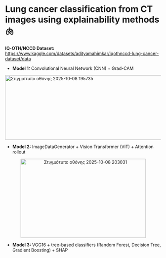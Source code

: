# Lung cancer classification from CT images using explainability methods 🫁

**IQ-OTH/NCCD Dataset:** https://www.kaggle.com/datasets/adityamahimkar/iqothnccd-lung-cancer-dataset/data

- **Model 1:** Convolutional Neural Network (CNN) + Grad-CAM 

<img width="628" height="208" alt="Στιγμιότυπο οθόνης 2025-10-08 195735" src="https://github.com/user-attachments/assets/4864b03f-a70b-42c2-b18c-0d9d9610626d" />

- **Model 2:** ImageDataGenerator + Vision Transformer (ViT) + Attention rollout 

<p align="center">
  <img width="405" height="255" alt="Στιγμιότυπο οθόνης 2025-10-08 203031" src="https://github.com/user-attachments/assets/07a6bdfb-b51c-4c74-b658-c1df47ee280d" />
</p>

- **Model 3:** VGG16 + tree-based classifiers (Random Forest, Decision Tree, Gradient Boosting) + SHAP
